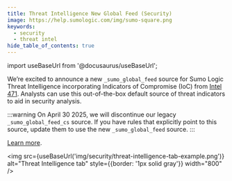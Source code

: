 ```yaml
---
title: Threat Intelligence New Global Feed (Security)
image: https://help.sumologic.com/img/sumo-square.png
keywords:
  - security
  - threat intel
hide_table_of_contents: true
---
```


import useBaseUrl from '@docusaurus/useBaseUrl';

We’re excited to announce a new `_sumo_global_feed` source for Sumo Logic Threat Intelligence incorporating Indicators of Compromise (IoC) from [Intel 471](https://intel471.com/). Analysts can use this out-of-the-box default source of threat indicators to aid in security analysis.

:::warning
On April 30 2025, we will discontinue our legacy `_sumo_global_feed_cs` source. If you have rules that explicitly point to this source, update them to use the new `_sumo_global_feed` source.
:::

[Learn more](/docs/security/threat-intelligence/about-threat-intelligence/#sumo-logic-global-feed-source).

<img src={useBaseUrl('img/security/threat-intelligence-tab-example.png')} alt="Threat Intelligence tab" style={{border: '1px solid gray'}} width="800" />
